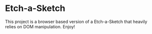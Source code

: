 # Etch-a-Sketch
This project is a browser based version of a Etch-a-Sketch that heavily relies on DOM manipulation.
Enjoy!
